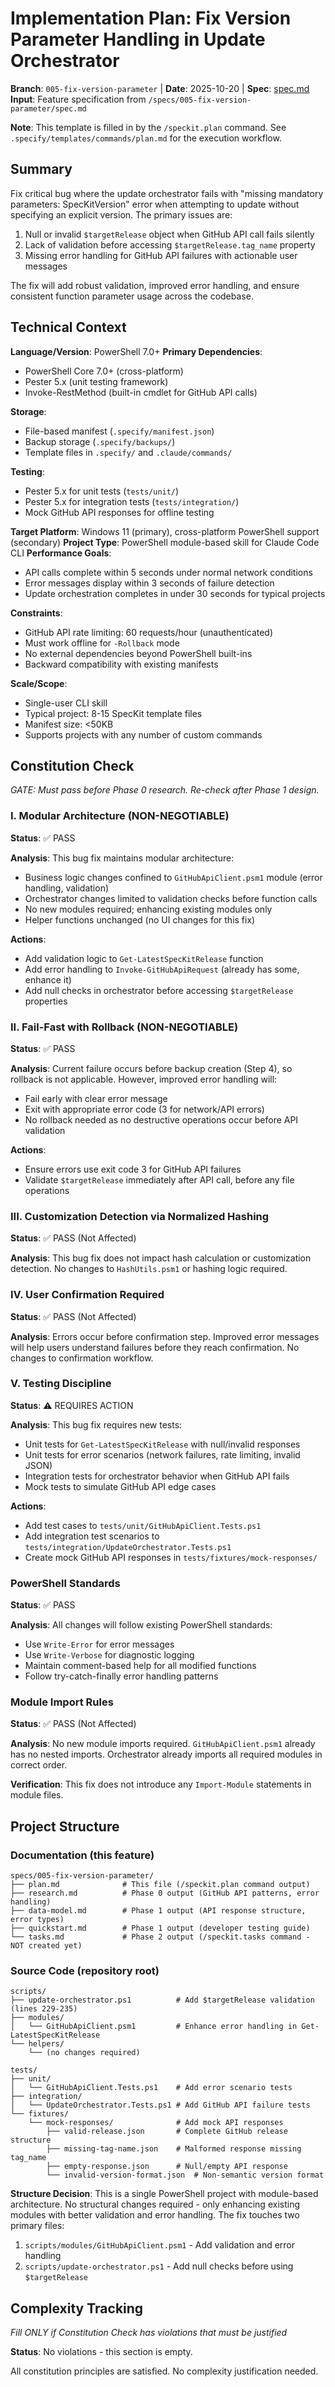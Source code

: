 # Implementation Plan: Fix Version Parameter Handling in Update Orchestrator

**Branch**: `005-fix-version-parameter` | **Date**: 2025-10-20 | **Spec**: [spec.md](spec.md)
**Input**: Feature specification from `/specs/005-fix-version-parameter/spec.md`

**Note**: This template is filled in by the `/speckit.plan` command. See `.specify/templates/commands/plan.md` for the execution workflow.

## Summary

Fix critical bug where the update orchestrator fails with "missing mandatory parameters: SpecKitVersion" error when attempting to update without specifying an explicit version. The primary issues are:
1. Null or invalid `$targetRelease` object when GitHub API call fails silently
2. Lack of validation before accessing `$targetRelease.tag_name` property
3. Missing error handling for GitHub API failures with actionable user messages

The fix will add robust validation, improved error handling, and ensure consistent function parameter usage across the codebase.

## Technical Context

**Language/Version**: PowerShell 7.0+
**Primary Dependencies**:
- PowerShell Core 7.0+ (cross-platform)
- Pester 5.x (unit testing framework)
- Invoke-RestMethod (built-in cmdlet for GitHub API calls)

**Storage**:
- File-based manifest (`.specify/manifest.json`)
- Backup storage (`.specify/backups/`)
- Template files in `.specify/` and `.claude/commands/`

**Testing**:
- Pester 5.x for unit tests (`tests/unit/`)
- Pester 5.x for integration tests (`tests/integration/`)
- Mock GitHub API responses for offline testing

**Target Platform**: Windows 11 (primary), cross-platform PowerShell support (secondary)
**Project Type**: PowerShell module-based skill for Claude Code CLI
**Performance Goals**:
- API calls complete within 5 seconds under normal network conditions
- Error messages display within 3 seconds of failure detection
- Update orchestration completes in under 30 seconds for typical projects

**Constraints**:
- GitHub API rate limiting: 60 requests/hour (unauthenticated)
- Must work offline for `-Rollback` mode
- No external dependencies beyond PowerShell built-ins
- Backward compatibility with existing manifests

**Scale/Scope**:
- Single-user CLI skill
- Typical project: 8-15 SpecKit template files
- Manifest size: <50KB
- Supports projects with any number of custom commands

## Constitution Check

*GATE: Must pass before Phase 0 research. Re-check after Phase 1 design.*

### I. Modular Architecture (NON-NEGOTIABLE)

**Status**: ✅ PASS

**Analysis**: This bug fix maintains modular architecture:
- Business logic changes confined to `GitHubApiClient.psm1` module (error handling, validation)
- Orchestrator changes limited to validation checks before function calls
- No new modules required; enhancing existing modules only
- Helper functions unchanged (no UI changes for this fix)

**Actions**:
- Add validation logic to `Get-LatestSpecKitRelease` function
- Add error handling to `Invoke-GitHubApiRequest` (already has some, enhance it)
- Add null checks in orchestrator before accessing `$targetRelease` properties

### II. Fail-Fast with Rollback (NON-NEGOTIABLE)

**Status**: ✅ PASS

**Analysis**: Current failure occurs before backup creation (Step 4), so rollback is not applicable. However, improved error handling will:
- Fail early with clear error message
- Exit with appropriate error code (3 for network/API errors)
- No rollback needed as no destructive operations occur before API validation

**Actions**:
- Ensure errors use exit code 3 for GitHub API failures
- Validate `$targetRelease` immediately after API call, before any file operations

### III. Customization Detection via Normalized Hashing

**Status**: ✅ PASS (Not Affected)

**Analysis**: This bug fix does not impact hash calculation or customization detection. No changes to `HashUtils.psm1` or hashing logic required.

### IV. User Confirmation Required

**Status**: ✅ PASS (Not Affected)

**Analysis**: Errors occur before confirmation step. Improved error messages will help users understand failures before they reach confirmation. No changes to confirmation workflow.

### V. Testing Discipline

**Status**: ⚠️  REQUIRES ACTION

**Analysis**: This bug fix requires new tests:
- Unit tests for `Get-LatestSpecKitRelease` with null/invalid responses
- Unit tests for error scenarios (network failures, rate limiting, invalid JSON)
- Integration tests for orchestrator behavior when GitHub API fails
- Mock tests to simulate GitHub API edge cases

**Actions**:
- Add test cases to `tests/unit/GitHubApiClient.Tests.ps1`
- Add integration test scenarios to `tests/integration/UpdateOrchestrator.Tests.ps1`
- Create mock GitHub API responses in `tests/fixtures/mock-responses/`

### PowerShell Standards

**Status**: ✅ PASS

**Analysis**: All changes will follow existing PowerShell standards:
- Use `Write-Error` for error messages
- Use `Write-Verbose` for diagnostic logging
- Maintain comment-based help for all modified functions
- Follow try-catch-finally error handling patterns

### Module Import Rules

**Status**: ✅ PASS (Not Affected)

**Analysis**: No new module imports required. `GitHubApiClient.psm1` already has no nested imports. Orchestrator already imports all required modules in correct order.

**Verification**: This fix does not introduce any `Import-Module` statements in module files.

## Project Structure

### Documentation (this feature)

```
specs/005-fix-version-parameter/
├── plan.md              # This file (/speckit.plan command output)
├── research.md          # Phase 0 output (GitHub API patterns, error handling)
├── data-model.md        # Phase 1 output (API response structure, error types)
├── quickstart.md        # Phase 1 output (developer testing guide)
└── tasks.md             # Phase 2 output (/speckit.tasks command - NOT created yet)
```

### Source Code (repository root)

```
scripts/
├── update-orchestrator.ps1          # Add $targetRelease validation (lines 229-235)
├── modules/
│   └── GitHubApiClient.psm1         # Enhance error handling in Get-LatestSpecKitRelease
└── helpers/
    └── (no changes required)

tests/
├── unit/
│   └── GitHubApiClient.Tests.ps1    # Add error scenario tests
├── integration/
│   └── UpdateOrchestrator.Tests.ps1 # Add GitHub API failure tests
└── fixtures/
    └── mock-responses/              # Add mock API responses
        ├── valid-release.json       # Complete GitHub release structure
        ├── missing-tag-name.json    # Malformed response missing tag_name
        ├── empty-response.json      # Null/empty API response
        └── invalid-version-format.json  # Non-semantic version format
```

**Structure Decision**: This is a single PowerShell project with module-based architecture. No structural changes required - only enhancing existing modules with better validation and error handling. The fix touches two primary files:
1. `scripts/modules/GitHubApiClient.psm1` - Add validation and error handling
2. `scripts/update-orchestrator.ps1` - Add null checks before using `$targetRelease`

## Complexity Tracking

*Fill ONLY if Constitution Check has violations that must be justified*

**Status**: No violations - this section is empty.

All constitution principles are satisfied. No complexity justification needed.
